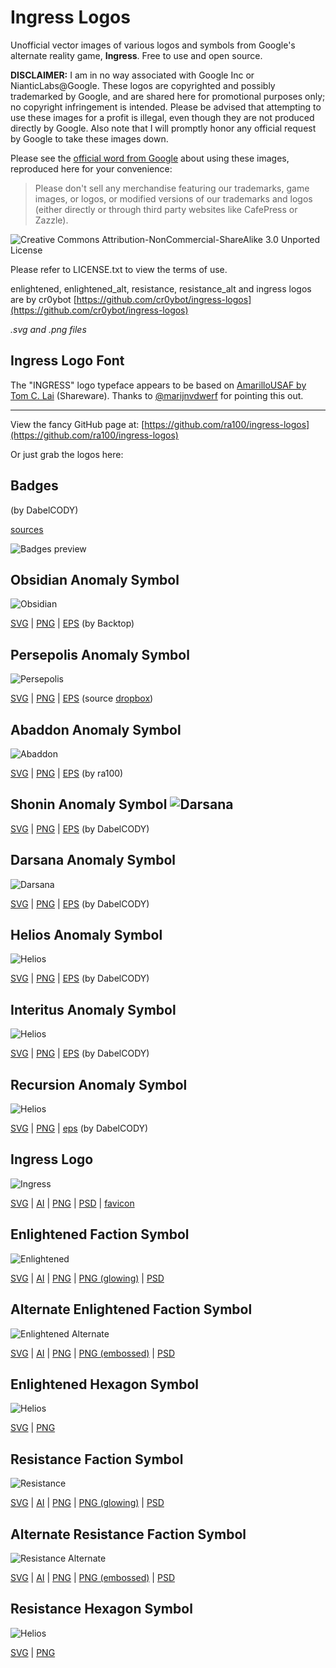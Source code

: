 # Ingress Logos
Unofficial vector images of various logos and symbols from Google's alternate reality game, **Ingress**. Free to use and open source.

**DISCLAIMER:** I am in no way associated with Google Inc or NianticLabs@Google. These logos are copyrighted and possibly trademarked by Google, and are shared here for promotional purposes only; no copyright infringement is intended. Please be advised that attempting to use these images for a profit is illegal, even though they are not produced directly by Google. Also note that I will promptly honor any official request by Google to take these images down.

Please see the [official word from Google](https://support.google.com/ingress/answer/2924461) about using these images, reproduced here for your convenience:

> Please don't sell any merchandise featuring our trademarks, game images, or logos, or modified versions of our trademarks and logos (either directly or through third party websites like CafePress or Zazzle).

![Creative Commons Attribution-NonCommercial-ShareAlike 3.0 Unported License](https://i.creativecommons.org/l/by-nc-sa/3.0/88x31.png)

Please refer to LICENSE.txt to view the terms of use.

enlightened, enlightened_alt, resistance, resistance_alt and ingress logos are by cr0ybot [https://github.com/cr0ybot/ingress-logos](https://github.com/cr0ybot/ingress-logos)

_.svg and .png files_

## Ingress Logo Font
The "INGRESS" logo typeface appears to be based on [AmarilloUSAF by Tom C. Lai](http://www.tlai.com/med_des/amusaf.html) (Shareware). Thanks to [@marijnvdwerf](https://github.com/marijnvdwerf) for pointing this out.

--------------------------------------------------------------------------------

View the fancy GitHub page at: [https://github.com/ra100/ingress-logos](https://github.com/ra100/ingress-logos)

Or just grab the logos here:

## Badges
(by DabelCODY)

[sources](https://github.com/ra100/ingress-logos/tree/master/badges)

![Badges preview](https://raw.githubusercontent.com/ra100/ingress-logos/master/badges/preview.jpg)

## Obsidian Anomaly Symbol
![Obsidian](https://raw.githubusercontent.com/ra100/ingress-logos/master/anomalies/obsidian.png)

[SVG](https://raw.githubusercontent.com/ra100/ingress-logos/master/anomalies/obsidian.svg) | [PNG](https://raw.githubusercontent.com/ra100/ingress-logos/master/anomalies/obsidian.png) | [EPS](https://raw.githubusercontent.com/ra100/ingress-logos/master/anomalies/obsidian.eps) (by Backtop)

## Persepolis Anomaly Symbol
![Persepolis](https://raw.githubusercontent.com/ra100/ingress-logos/master/anomalies/persepolis.png)

[SVG](https://raw.githubusercontent.com/ra100/ingress-logos/master/anomalies/persepolis.svg) | [PNG](https://raw.githubusercontent.com/ra100/ingress-logos/master/anomalies/persepolis.png) | [EPS](https://raw.githubusercontent.com/ra100/ingress-logos/master/anomalies/persepolis.eps) (source [dropbox](https://www.dropbox.com/sh/lboona3bws639ud/AABiY-3RwncDWh-pZJky8yrKa?dl=0))

## Abaddon Anomaly Symbol
![Abaddon](https://raw.githubusercontent.com/ra100/ingress-logos/master/anomalies/abaddon.png)

[SVG](https://raw.githubusercontent.com/ra100/ingress-logos/master/anomalies/abaddon.svg) | [PNG](https://raw.githubusercontent.com/ra100/ingress-logos/master/anomalies/abaddon.png) | [EPS](https://raw.githubusercontent.com/ra100/ingress-logos/master/anomalies/abaddon.eps) (by ra100)

## Shonin Anomaly Symbol ![Darsana](https://raw.githubusercontent.com/ra100/ingress-logos/master/anomalies/shonin.png)

[SVG](https://raw.githubusercontent.com/ra100/ingress-logos/master/anomalies/shonin.svg) | [PNG](https://raw.githubusercontent.com/ra100/ingress-logos/master/anomalies/shonin.png) | [EPS](https://raw.githubusercontent.com/ra100/ingress-logos/master/anomalies/shonin.eps) (by DabelCODY)

## Darsana Anomaly Symbol
![Darsana](https://raw.githubusercontent.com/ra100/ingress-logos/master/anomalies/darsana.png)

[SVG](https://raw.githubusercontent.com/ra100/ingress-logos/master/anomalies/darsana.svg) | [PNG](https://raw.githubusercontent.com/ra100/ingress-logos/master/anomalies/darsana.png) | [EPS](https://raw.githubusercontent.com/ra100/ingress-logos/master/anomalies/darsana.eps) (by DabelCODY)

## Helios Anomaly Symbol
![Helios](https://raw.githubusercontent.com/ra100/ingress-logos/master/anomalies/helios.png)

[SVG](https://raw.githubusercontent.com/ra100/ingress-logos/master/anomalies/helios.svg) | [PNG](https://raw.githubusercontent.com/ra100/ingress-logos/master/anomalies/helios.png) | [EPS](https://raw.githubusercontent.com/ra100/ingress-logos/master/anomalies/helios.eps) (by DabelCODY)

## Interitus Anomaly Symbol
![Helios](https://raw.githubusercontent.com/ra100/ingress-logos/master/anomalies/interitus.png)

[SVG](https://raw.githubusercontent.com/ra100/ingress-logos/master/anomalies/interitus.svg) | [PNG](https://raw.githubusercontent.com/ra100/ingress-logos/master/anomalies/interitus.png) | [EPS](https://raw.githubusercontent.com/ra100/ingress-logos/master/anomalies/interitus.eps) (by DabelCODY)

## Recursion Anomaly Symbol
![Helios](https://raw.githubusercontent.com/ra100/ingress-logos/master/anomalies/recursion.png)

[SVG](https://raw.githubusercontent.com/ra100/ingress-logos/master/anomalies/recursion.svg) | [PNG](https://raw.githubusercontent.com/ra100/ingress-logos/master/anomalies/recursion.png) | [eps](https://raw.githubusercontent.com/ra100/ingress-logos/master/anomalies/recursion.eps) (by DabelCODY)

## Ingress Logo
![Ingress](https://raw.githubusercontent.com/ra100/ingress-logos/master/ingress_logo/ingress.png)

[SVG](https://raw.githubusercontent.com/ra100/ingress-logos/master/ingress_logo/ingress.svg) | [AI](https://raw.githubusercontent.com/ra100/ingress-logos/master/ingress_logo/ingress.ai) | [PNG](https://raw.githubusercontent.com/ra100/ingress-logos/master/ingress_logo/ingress.png) | [PSD](https://raw.githubusercontent.com/ra100/ingress-logos/master/ingress_logo/ingress.psd) | [favicon](https://ra100.github.com/ingress-logos/favicon.ico)

## Enlightened Faction Symbol
![Enlightened](https://raw.githubusercontent.com/ra100/ingress-logos/master/enlightened/enlightened.png)

[SVG](https://raw.githubusercontent.com/ra100/ingress-logos/master/enlightened/enlightened.svg) | [AI](https://raw.githubusercontent.com/ra100/ingress-logos/master/enlightened/enlightened.ai) | [PNG](https://raw.githubusercontent.com/ra100/ingress-logos/master/enlightened/enlightened.png) | [PNG (glowing)](https://raw.githubusercontent.com/ra100/ingress-logos/master/enlightened/enlightened_glow.png) | [PSD](https://raw.githubusercontent.com/ra100/ingress-logos/master/enlightened/enlightened.psd)

## Alternate Enlightened Faction Symbol
![Enlightened Alternate](https://raw.githubusercontent.com/ra100/ingress-logos/master/enlightened_alt/enlightened_alt.png)

[SVG](https://raw.githubusercontent.com/ra100/ingress-logos/master/enlightened_alt/enlightened_alt.svg) | [AI](https://raw.githubusercontent.com/ra100/ingress-logos/master/enlightened_alt/enlightened_alt.ai) | [PNG](https://raw.githubusercontent.com/ra100/ingress-logos/master/enlightened_alt/enlightened_alt.png) | [PNG (embossed)](https://raw.githubusercontent.com/ra100/ingress-logos/master/enlightened_alt/enlightened_alt_embossed.png) | [PSD](https://raw.githubusercontent.com/ra100/ingress-logos/master/enlightened_alt/enlightened_alt.psd)

## Enlightened Hexagon Symbol
![Helios](https://raw.githubusercontent.com/ra100/ingress-logos/master/enlightened_hexagon/ingress-enlightened.png)

[SVG](https://raw.githubusercontent.com/ra100/ingress-logos/master/enlightened_hexagon/ingress-enlightened.svg) | [PNG](https://raw.githubusercontent.com/ra100/ingress-logos/master/enlightened_hexagon/ingress-enlightened.png)

## Resistance Faction Symbol
![Resistance](https://raw.githubusercontent.com/ra100/ingress-logos/master/resistance/resistance.png)

[SVG](https://raw.githubusercontent.com/ra100/ingress-logos/master/resistance/resistance.svg) | [AI](https://raw.githubusercontent.com/ra100/ingress-logos/master/resistance/resistance.ai) | [PNG](https://raw.githubusercontent.com/ra100/ingress-logos/master/resistance/resistance.png) | [PNG (glowing)](https://ra100.github.com/ingress-logos/resistance_glow.png) | [PSD](https://raw.githubusercontent.com/ra100/ingress-logos/master/resistance/resistance.psd)

## Alternate Resistance Faction Symbol
![Resistance Alternate](https://raw.githubusercontent.com/ra100/ingress-logos/master/resistance_alt/resistance_alt.png)

[SVG](https://raw.githubusercontent.com/ra100/ingress-logos/master/resistance_alt/resistance_alt.svg) | [AI](https://raw.githubusercontent.com/ra100/ingress-logos/master/resistance_alt/resistance_alt.ai) | [PNG](https://raw.githubusercontent.com/ra100/ingress-logos/master/resistance_alt/resistance_alt.png) | [PNG (embossed)](https://raw.githubusercontent.com/ra100/ingress-logos/master/resistance_alt/resistance_alt_embossed.png) | [PSD](https://raw.githubusercontent.com/ra100/ingress-logos/master/resistance_alt/resistance_alt.psd)

## Resistance Hexagon Symbol
![Helios](https://raw.githubusercontent.com/ra100/ingress-logos/master/resistance_hexagon/ingress-resistance.png)

[SVG](https://raw.githubusercontent.com/ra100/ingress-logos/master/resistance_hexagon/ingress-resistance.svg) | [PNG](https://raw.githubusercontent.com/ra100/ingress-logos/master/resistance_hexagon/ingress-resistance.png)
